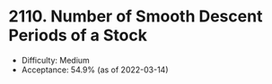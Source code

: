 # 2110. Number of Smooth Descent Periods of a Stock
- Difficulty: Medium
- Acceptance: 54.9% (as of 2022-03-14)
